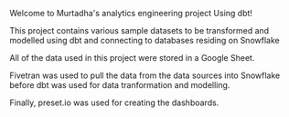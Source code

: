 Welcome to Murtadha's analytics engineering project Using dbt!

This project contains various sample datasets to be transformed and modelled using dbt and connecting to databases residing on Snowflake

All of the data used in this project were stored in a Google Sheet.

Fivetran was used to pull the data from the data sources into Snowflake before dbt was used for data tranformation and modelling.

Finally, preset.io was used for creating the dashboards.
